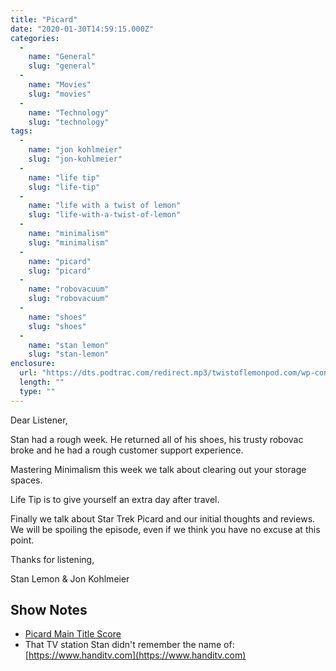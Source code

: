 ```yaml
---
title: "Picard"
date: "2020-01-30T14:59:15.000Z"
categories: 
  - 
    name: "General"
    slug: "general"
  - 
    name: "Movies"
    slug: "movies"
  - 
    name: "Technology"
    slug: "technology"
tags: 
  - 
    name: "jon kohlmeier"
    slug: "jon-kohlmeier"
  - 
    name: "life tip"
    slug: "life-tip"
  - 
    name: "life with a twist of lemon"
    slug: "life-with-a-twist-of-lemon"
  - 
    name: "minimalism"
    slug: "minimalism"
  - 
    name: "picard"
    slug: "picard"
  - 
    name: "robovacuum"
    slug: "robovacuum"
  - 
    name: "shoes"
    slug: "shoes"
  - 
    name: "stan lemon"
    slug: "stan-lemon"
enclosure: 
  url: "https://dts.podtrac.com/redirect.mp3/twistoflemonpod.com/wp-content/uploads/2020/01/081-lwatol-20200130.mp3"
  length: ""
  type: ""
---
```


Dear Listener,

Stan had a rough week. He returned all of his shoes, his trusty robovac broke and he had a rough customer support experience.

Mastering Minimalism this week we talk about clearing out your storage spaces.

Life Tip is to give yourself an extra day after travel.

Finally we talk about Star Trek Picard and our initial thoughts and reviews. We will be spoiling the episode, even if we think you have no excuse at this point.

Thanks for listening,

Stan Lemon & Jon Kohlmeier

## Show Notes

- [Picard Main Title Score](https://www.startrek.com/videos/scoring-star-trek-picards-main-title)
- That TV station Stan didn't remember the name of: [https://www.handitv.com](https://www.handitv.com)
